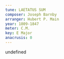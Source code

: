 ```yaml
---
tune: LAETATUS SUM
composer: Joseph Barnby
arranger: Hubert P. Main
year: 1809-1847
meter: C.M.
key: E Major
anacrusis: 0
---
```

undefined